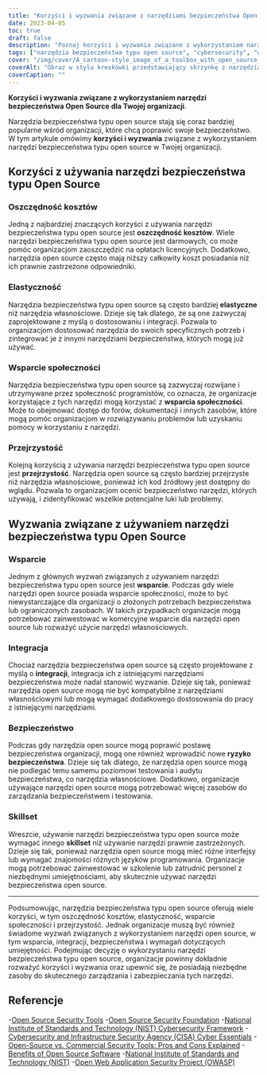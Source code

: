 ```yaml
---
title: "Korzyści i wyzwania związane z narzędziami bezpieczeństwa Open Source dla organizacji"
date: 2023-04-05
toc: true
draft: false
description: "Poznaj korzyści i wyzwania związane z wykorzystaniem narzędzi open source do poprawy bezpieczeństwa Twojej organizacji."
tags: ["narzędzia bezpieczeństwa typu open source", "cybersecurity", "wsparcie społeczności", "przejrzystość", "oszczędność kosztów", "elastyczność", "narzędzia własne", "zagrożenia bezpieczeństwa", "zestaw umiejętności", "opłaty za licencje na oprogramowanie", "całkowity koszt posiadania", "wsparcie handlowe", "języki programowania", "integracja", "teswing bezpieczeństwa", "audyty", "NIST", "CISA", "OWASP", "Krajowy Instytut Norm i Technologii"]
cover: "/img/cover/A_cartoon-style_image_of_a_toolbox_with_open_source_logos.png"
coverAlt: "Obraz w stylu kreskówki przedstawiający skrzynkę z narzędziami z logo open source na każdym z nich, wraz z tarczą z zamkiem w środku, aby reprezentować bezpieczeństwo cybernetyczne, wszystko na tle z kodem binarnym."
coverCaption: ""
---
```


**Korzyści i wyzwania związane z wykorzystaniem narzędzi bezpieczeństwa Open Source dla Twojej organizacji**.

Narzędzia bezpieczeństwa typu open source stają się coraz bardziej popularne wśród organizacji, które chcą poprawić swoje bezpieczeństwo. W tym artykule omówimy **korzyści i wyzwania** związane z wykorzystaniem narzędzi bezpieczeństwa typu open source w Twojej organizacji.

## Korzyści z używania narzędzi bezpieczeństwa typu Open Source

### Oszczędność kosztów

Jedną z najbardziej znaczących korzyści z używania narzędzi bezpieczeństwa typu open source jest **oszczędność kosztów**. Wiele narzędzi bezpieczeństwa typu open source jest darmowych, co może pomóc organizacjom zaoszczędzić na opłatach licencyjnych. Dodatkowo, narzędzia open source często mają niższy całkowity koszt posiadania niż ich prawnie zastrzeżone odpowiedniki.

### Elastyczność

Narzędzia bezpieczeństwa typu open source są często bardziej **elastyczne** niż narzędzia własnościowe. Dzieje się tak dlatego, że są one zazwyczaj zaprojektowane z myślą o dostosowaniu i integracji. Pozwala to organizacjom dostosować narzędzia do swoich specyficznych potrzeb i zintegrować je z innymi narzędziami bezpieczeństwa, których mogą już używać.

### Wsparcie społeczności

Narzędzia bezpieczeństwa typu open source są zazwyczaj rozwijane i utrzymywane przez społeczność programistów, co oznacza, że organizacje korzystające z tych narzędzi mogą korzystać z **wsparcia społeczności**. Może to obejmować dostęp do forów, dokumentacji i innych zasobów, które mogą pomóc organizacjom w rozwiązywaniu problemów lub uzyskaniu pomocy w korzystaniu z narzędzi.

### Przejrzystość

Kolejną korzyścią z używania narzędzi bezpieczeństwa typu open source jest **przejrzystość**. Narzędzia open source są często bardziej przejrzyste niż narzędzia własnościowe, ponieważ ich kod źródłowy jest dostępny do wglądu. Pozwala to organizacjom ocenić bezpieczeństwo narzędzi, których używają, i zidentyfikować wszelkie potencjalne luki lub problemy.

## Wyzwania związane z używaniem narzędzi bezpieczeństwa typu Open Source

### Wsparcie

Jednym z głównych wyzwań związanych z używaniem narzędzi bezpieczeństwa typu open source jest **wsparcie**. Podczas gdy wiele narzędzi open source posiada wsparcie społeczności, może to być niewystarczające dla organizacji o złożonych potrzebach bezpieczeństwa lub ograniczonych zasobach. W takich przypadkach organizacje mogą potrzebować zainwestować w komercyjne wsparcie dla narzędzi open source lub rozważyć użycie narzędzi własnościowych.

### Integracja

Chociaż narzędzia bezpieczeństwa open source są często projektowane z myślą o **integracji**, integracja ich z istniejącymi narzędziami bezpieczeństwa może nadal stanowić wyzwanie. Dzieje się tak, ponieważ narzędzia open source mogą nie być kompatybilne z narzędziami własnościowymi lub mogą wymagać dodatkowego dostosowania do pracy z istniejącymi narzędziami.

### Bezpieczeństwo

Podczas gdy narzędzia open source mogą poprawić postawę bezpieczeństwa organizacji, mogą one również wprowadzić nowe **ryzyko bezpieczeństwa**. Dzieje się tak dlatego, że narzędzia open source mogą nie podlegać temu samemu poziomowi testowania i audytu bezpieczeństwa, co narzędzia własnościowe. Dodatkowo, organizacje używające narzędzi open source mogą potrzebować więcej zasobów do zarządzania bezpieczeństwem i testowania.

### Skillset

Wreszcie, używanie narzędzi bezpieczeństwa typu open source może wymagać innego **skillset** niż używanie narzędzi prawnie zastrzeżonych. Dzieje się tak, ponieważ narzędzia open source mogą mieć różne interfejsy lub wymagać znajomości różnych języków programowania. Organizacje mogą potrzebować zainwestować w szkolenie lub zatrudnić personel z niezbędnymi umiejętnościami, aby skutecznie używać narzędzi bezpieczeństwa open source.

______

Podsumowując, narzędzia bezpieczeństwa typu open source oferują wiele korzyści, w tym oszczędność kosztów, elastyczność, wsparcie społeczności i przejrzystość. Jednak organizacje muszą być również świadome wyzwań związanych z wykorzystaniem narzędzi open source, w tym wsparcia, integracji, bezpieczeństwa i wymagań dotyczących umiejętności. Podejmując decyzję o wykorzystaniu narzędzi bezpieczeństwa typu open source, organizacje powinny dokładnie rozważyć korzyści i wyzwania oraz upewnić się, że posiadają niezbędne zasoby do skutecznego zarządzania i zabezpieczania tych narzędzi.

## Referencje

-[Open Source Security Tools](https://opensource.com/tags/security)
-[Open Source Security Foundation](https://openSSF.org/)
-[National Institute of Standards and Technology (NIST) Cybersecurity Framework](https://www.nist.gov/cyberframework)
-[Cybersecurity and Infrastructure Security Agency (CISA) Cyber Essentials](https://www.cisa.gov/cyber-essentials)
-[Open-Source vs. Commercial Security Tools: Pros and Cons Explained](https://simeononsecurity.com/articles/the-advantages-and-disadvantages-of-using-open-source-software-vs.-commercial-security-tools/)
-[Benefits of Open Source Software](https://opensource.com/resources/what-open-source)
-[National Institute of Standards and Technology (NIST)](https://www.nist.gov/)
-[Open Web Application Security Project (OWASP)](https://owasp.org/)



